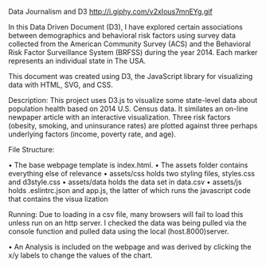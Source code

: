 Data Journalism and D3
http://i.giphy.com/v2xIous7mnEYg.gif

In this Data Driven Document (D3), I have explored certain associations between demographics and behavioral risk factors using survey data collected from the American Community Survey (ACS) and the Behavioral Risk Factor Surveillance System (BRFSS) during the year 2014. Each marker represents an individual state in The USA.

This document was created using D3, the JavaScript library for visualizing data with HTML, SVG, and CSS.

Description:
This project uses D3.js to visualize some state-level data about population health based on 2014 U.S. Census data. It similates an on-line newpaper article with an interactive visualization. Three risk factors (obesity, smoking, and uninsurance rates) are plotted against three perhaps underlying factors (income, poverty rate, and age).

File Structure:

•	The base webpage template is index.html.
•	The assets folder contains everything else of relevance
•	assets/css holds two styling files, styles.css and d3style.css
•	assets/data holds the data set in data.csv
•	assets/js holds .eslintrc.json and app.js, the latter of which runs the javascript code that contains the visua lization

Running:
Due to loading in a csv file, many browsers will fail to load this unless run on an http server.  I checked the data was being pulled via the console function and pulled data using the local (host.8000)server.

• An Analysis is included on the webpage and was derived by clicking the x/y labels to change the values of the chart.


